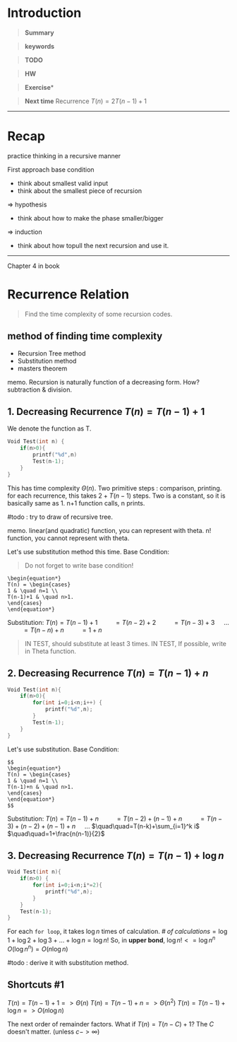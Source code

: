# Introduction 

>**Summary**
>

>**keywords**
>

>**TODO**
>

> **HW**
> 

>**Exercise*** 
>

> **Next time**
> Recurrence $T(n) = 2T(n-1)+1$

*********
# Recap

practice thinking in a recursive manner

First approach
base condition 
* think about smallest valid input
* think about the smallest piece of recursion

=> hypothesis 
* think about how to make the phase smaller/bigger

=> induction
* think about how topull the next recursion and use it.


*****
Chapter 4 in book
# Recurrence Relation
> Find the time complexity of some recursion codes.

## method of finding time complexity
* Recursion Tree method
* Substitution method
* masters theorem


memo.
Recursion is naturally function of a decreasing form.
How? subtraction & division.

## 1. Decreasing Recurrence $T(n)=T(n-1)+1$
We denote the function as T. 
```c
Void Test(int n) {
	if(n>0){
		printf("%d",n)
		Test(n-1);
	}  
}
```
This has time complexity $\Theta(n)$.
Two primitive steps : comparison, printing. 
for each recurrence, this takes $2+T(n-1)$ steps.
Two is a constant, so it is basically same as 1.
n+1 function calls, n prints.

#todo : try to draw of recursive tree.

memo.
linear(and quadratic) function, you can represent with theta.
n! function, you cannot represent with theta.

Let's use substitution method this time.
Base Condition:
>Do not forget to write base condition!

```
\begin{equation*}
T(n) = \begin{cases}
1 & \quad n=1 \\
T(n-1)+1 & \quad n>1.
\end{cases}
\end{equation*}
```
Substitution:
$T(n) = T(n-1)+1$
$\quad\quad=T(n-2)+2$
$\quad\quad=T(n-3)+3$
$\quad...$
$\quad\quad=T(n-n)+n$
$\quad\quad=1+n$

> IN TEST, should substitute at least 3 times.
> IN TEST, If possible, write in Theta function.
## 2. Decreasing Recurrence $T(n) = T(n-1)+n$
```c
Void Test(int n){
	if(n>0){
		for(int i=0;i<n;i++) {
			printf("%d",n);
		}
		Test(n-1);
	}
}
```

Let's use substitution.
Base Condition:

```
$$
\begin{equation*}
T(n) = \begin{cases}
1 & \quad n=1 \\
T(n-1)+n & \quad n>1.
\end{cases}
\end{equation*}
$$
```

Substitution:
$T(n) = T(n-1)+n$
$\quad\quad=T(n-2)+(n-1)+n$
$\quad\quad=T(n-3)+(n-2)+(n-1)+n$
$\quad...$
$\quad\quad=T(n-k)+\sum_{i=1}^k i$
$\quad\quad=1+\frac{n(n-1)}{2}$


## 3. Decreasing Recurrence $T(n)=T(n-1)+\log{n}$
```c
Void Test(int n){
	if(n>0) {
		for(int i=0;i<n;i*=2){
			printf("%d",n);
		}
	}
	Test(n-1);
}
```

For each `for loop`, it takes $\log{n}$ times of calculation.
$\# \;of \;calculations = \log{1}+\log{2}+\log{3}+...+\log{n} = \log{n!}$
So, in **upper bond**, $\log{n!}<=\log{n^n}$
$O(\log{n^n}) = O(n\log{n})$

#todo : derive it with substitution method.

## Shortcuts #1
$T(n)=T(n-1)+1 => \Theta(n)$
$T(n)=T(n-1)+n => \Theta(n^2)$
$T(n)=T(n-1)+\log{n} => O(n \log{n})$

The next order of remainder factors.
What if $T(n) = T(n-C) +1$?
The $C$ doesn't matter. (unless $c->\infty$)

